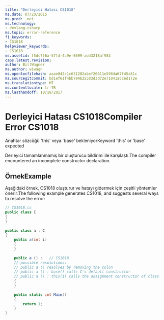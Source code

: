 ```yaml
---
title: "Derleyici Hatası CS1018"
ms.date: 07/20/2015
ms.prod: .net
ms.technology:
- devlang-csharp
ms.topic: error-reference
f1_keywords:
- CS1018
helpviewer_keywords:
- CS1018
ms.assetid: f6dc7f6a-57fd-4c9e-8699-add3218af983
caps.latest.revision: 
author: BillWagner
ms.author: wiwagn
ms.openlocfilehash: aaae042c1c631202abef26611e598da67f45a81c
ms.sourcegitcommit: bd1ef61f4bb794b25383d3d72e71041a5ced172e
ms.translationtype: MT
ms.contentlocale: tr-TR
ms.lasthandoff: 10/18/2017
---
```

# <a name="compiler-error-cs1018"></a><span data-ttu-id="ae0b5-102">Derleyici Hatası CS1018</span><span class="sxs-lookup"><span data-stu-id="ae0b5-102">Compiler Error CS1018</span></span>
<span data-ttu-id="ae0b5-103">Anahtar sözcüğü 'this' veya 'base' bekleniyor</span><span class="sxs-lookup"><span data-stu-id="ae0b5-103">Keyword 'this' or 'base' expected</span></span>  
  
 <span data-ttu-id="ae0b5-104">Derleyici tamamlanmamış bir oluşturucu bildirimi ile karşılaştı.</span><span class="sxs-lookup"><span data-stu-id="ae0b5-104">The compiler encountered an incomplete constructor declaration.</span></span>  
  
## <a name="example"></a><span data-ttu-id="ae0b5-105">Örnek</span><span class="sxs-lookup"><span data-stu-id="ae0b5-105">Example</span></span>  
 <span data-ttu-id="ae0b5-106">Aşağıdaki örnek, CS1018 oluşturur ve hatayı gidermek için çeşitli yöntemler önerir:</span><span class="sxs-lookup"><span data-stu-id="ae0b5-106">The following example generates CS1018, and suggests several ways to resolve the error:</span></span>  
  
```csharp  
// CS1018.cs  
public class C  
{  
}  
  
public class a : C  
{  
    public a(int i)  
    {  
    }  
  
    public a () :   // CS1018  
    // possible resolutions:  
    // public a () resolves by removing the colon  
    // public a () : base() calls C's default constructor  
    // public a () : this(1) calls the assignment constructor of class a  
    {  
    }  
  
    public static int Main()  
    {  
        return 1;  
    }  
}  
```
